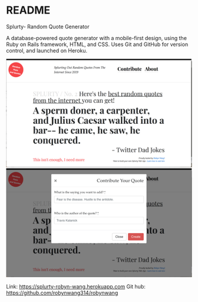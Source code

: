 # README

Splurty- Random Quote Generator

A database-powered quote generator with a mobile-first design, using the Ruby on Rails framework, HTML, and CSS. Uses Git and GitHub for version control, and launched on Heroku.

<img src="/app/assets/images/home.png" alt="App homepage">
<img src="/app/assets/images/contribute.png" alt="Contribute Quote">

Link: https://splurty-robyn-wang.herokuapp.com
Git hub: https://github.com/robynwang314/robynwang